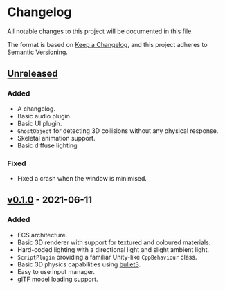 # Changelog

All notable changes to this project will be documented in this file.

The format is based on [Keep a Changelog](https://keepachangelog.com/en/1.0.0/),
and this project adheres to
[Semantic Versioning](https://semver.org/spec/v2.0.0.html).

## [Unreleased]

### Added

- A changelog.
- Basic audio plugin.
- Basic UI plugin.
- `GhostObject` for detecting 3D collisions without any physical response.
- Skeletal animation support.
- Basic diffuse lighting

### Fixed

- Fixed a crash when the window is minimised.

## [v0.1.0] - 2021-06-11

### Added

- ECS architecture.
- Basic 3D renderer with support for textured and coloured materials.
- Hard-coded lighting with a directional light and slight ambient light.
- `ScriptPlugin` providing a familiar Unity-like `CppBehaviour` class.
- Basic 3D physics capabilities using
  [bullet3](https://github.com/bulletphysics/bullet3).
- Easy to use input manager.
- glTF model loading support.

[unreleased]: https://github.com/nasso/ige/compare/v0.1.0...HEAD
[v0.1.0]: https://github.com/nasso/ige/releases/tag/v0.1.0
